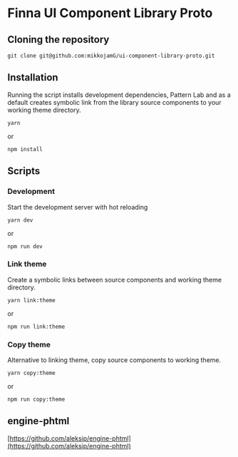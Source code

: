 # Finna UI Component Library Proto
## Cloning the repository
```
git clone git@github.com:mikkojamG/ui-component-library-proto.git
```

## Installation

Running the script installs development dependencies, Pattern Lab and as a default creates symbolic link from the library source components to your working theme directory.

```
yarn
```

or

```
npm install
```

## Scripts

### Development

Start the development server with hot reloading

```
yarn dev
```

or

```
npm run dev
```

### Link theme
Create a symbolic links between source components and working theme directory.
```
yarn link:theme
```
or
```
npm run link:theme
```

### Copy theme
Alternative to linking theme, copy source components to working theme.
```
yarn copy:theme
```
or
```
npm run copy:theme
```

## engine-phtml
[https://github.com/aleksip/engine-phtml](https://github.com/aleksip/engine-phtml)
